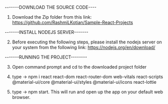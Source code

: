 -------DOWNLOAD THE SOURCE CODE----
1. Download the Zip folder from this link: https://github.com/RashmiLKotian/Sample-React-Projects

-------INSTALL NODEJS SERVER-------

2. Before executing the following steps, please install the nodejs server on your system from the following link: https://nodejs.org/en/download/

-------RUNNING THE PROJECT--------

3. Open command prompt and cd to the downloaded project folder

4. type -> npm i  react react-dom react-router-dom  web-vitals react-scripts @material-ui/core @material-ui/styles @material-ui/icons react-lottie

5. type -> npm start. This will run and open up the app on your default web browser.
